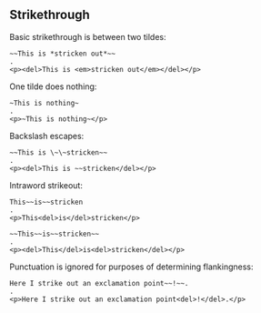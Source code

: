 ## Strikethrough

Basic strikethrough is between two tildes:

```````````````````````````````` example
~~This is *stricken out*~~
.
<p><del>This is <em>stricken out</em></del></p>
````````````````````````````````

One tilde does nothing:

```````````````````````````````` example
~This is nothing~
.
<p>~This is nothing~</p>
````````````````````````````````

Backslash escapes:

```````````````````````````````` example
~~This is \~\~stricken~~
.
<p><del>This is ~~stricken</del></p>
````````````````````````````````

Intraword strikeout:

```````````````````````````````` example
This~~is~~stricken
.
<p>This<del>is</del>stricken</p>
````````````````````````````````

```````````````````````````````` example
~~This~~is~~stricken~~
.
<p><del>This</del>is<del>stricken</del></p>
````````````````````````````````

Punctuation is ignored for purposes of determining
flankingness:

```````````````````````````````` example
Here I strike out an exclamation point~~!~~.
.
<p>Here I strike out an exclamation point<del>!</del>.</p>
````````````````````````````````


